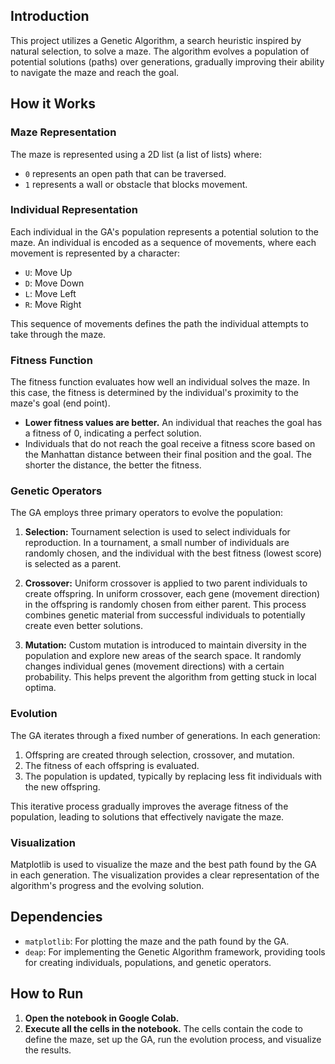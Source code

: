## Introduction

This project utilizes a Genetic Algorithm, a search heuristic inspired by natural selection, to solve a maze. The algorithm evolves a population of potential solutions (paths) over generations, gradually improving their ability to navigate the maze and reach the goal.

## How it Works

### Maze Representation

The maze is represented using a 2D list (a list of lists) where:

- `0` represents an open path that can be traversed.
- `1` represents a wall or obstacle that blocks movement.

### Individual Representation

Each individual in the GA's population represents a potential solution to the maze. An individual is encoded as a sequence of movements, where each movement is represented by a character:

- `U`: Move Up
- `D`: Move Down
- `L`: Move Left
- `R`: Move Right

This sequence of movements defines the path the individual attempts to take through the maze.

### Fitness Function

The fitness function evaluates how well an individual solves the maze. In this case, the fitness is determined by the individual's proximity to the maze's goal (end point).  

- **Lower fitness values are better.** An individual that reaches the goal has a fitness of 0, indicating a perfect solution.
- Individuals that do not reach the goal receive a fitness score based on the Manhattan distance between their final position and the goal. The shorter the distance, the better the fitness.

### Genetic Operators

The GA employs three primary operators to evolve the population:

1. **Selection:** Tournament selection is used to select individuals for reproduction. In a tournament, a small number of individuals are randomly chosen, and the individual with the best fitness (lowest score) is selected as a parent.

2. **Crossover:** Uniform crossover is applied to two parent individuals to create offspring. In uniform crossover, each gene (movement direction) in the offspring is randomly chosen from either parent. This process combines genetic material from successful individuals to potentially create even better solutions.

3. **Mutation:** Custom mutation is introduced to maintain diversity in the population and explore new areas of the search space. It randomly changes individual genes (movement directions) with a certain probability. This helps prevent the algorithm from getting stuck in local optima.

### Evolution

The GA iterates through a fixed number of generations. In each generation:

1. Offspring are created through selection, crossover, and mutation.
2. The fitness of each offspring is evaluated.
3. The population is updated, typically by replacing less fit individuals with the new offspring.

This iterative process gradually improves the average fitness of the population, leading to solutions that effectively navigate the maze.

### Visualization

Matplotlib is used to visualize the maze and the best path found by the GA in each generation. The visualization provides a clear representation of the algorithm's progress and the evolving solution.

## Dependencies

- `matplotlib`: For plotting the maze and the path found by the GA.
- `deap`: For implementing the Genetic Algorithm framework, providing tools for creating individuals, populations, and genetic operators.

## How to Run

1. **Open the notebook in Google Colab.**
2. **Execute all the cells in the notebook.** The cells contain the code to define the maze, set up the GA, run the evolution process, and visualize the results.
